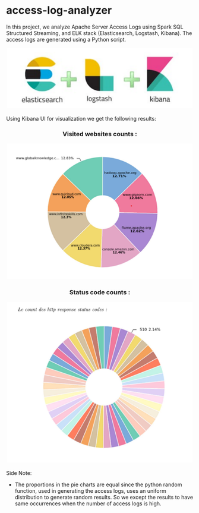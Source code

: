 # access-log-analyzer

In this project, we analyze Apache Server Access Logs using Spark SQL Structured Streaming, and ELK stack (Elasticsearch, Logstash, Kibana). The access logs are generated using a Python script.
<br>
<div align="center">
  <img width="500px" src="images/elk.png">
</div>
<br>
Using Kibana UI for visualization we get the following results:
<div align="center">
  <h3>Visited websites counts :</h3>
  <img width="500px" src="images/visited-counts.png">
  <h3>Status code counts :</h3>
  <img width="500px" src="images/status-counts.png">
</div>
<br>
Side Note:
  
  - The proportions in the pie charts are equal since the python random function, used in generating the access logs, uses an uniform distribution to generate random results. So we except the results to have same occurrences when the number of access logs is high.

